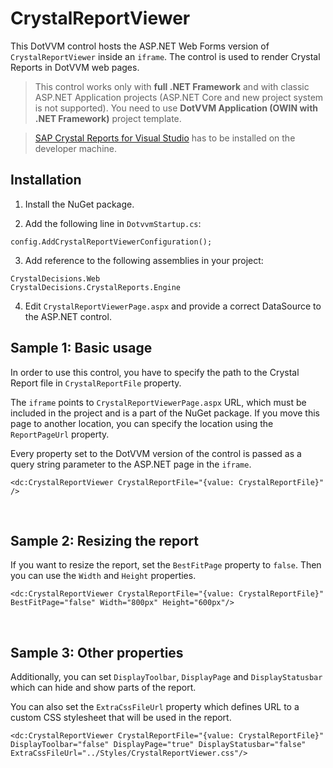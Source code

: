 # CrystalReportViewer

This DotVVM control hosts the ASP.NET Web Forms version of `CrystalReportViewer` inside an `iframe`. The control is used to render Crystal Reports in DotVVM web pages.

> This control works only with **full .NET Framework** and with classic ASP.NET Application projects (ASP.NET Core and new project system is not supported).
You need to use **DotVVM Application (OWIN with .NET Framework)** project template.

> [SAP Crystal Reports for Visual Studio](http://www.crystalreports.com/crvs/confirm/) has to be installed on the developer machine.

## Installation

1. Install the NuGet package.

2. Add the following line in `DotvvmStartup.cs`:

```
config.AddCrystalReportViewerConfiguration();
```

3. Add reference to the following assemblies in your project:

```
CrystalDecisions.Web
CrystalDecisions.CrystalReports.Engine
```

4. Edit `CrystalReportViewerPage.aspx` and provide a correct DataSource to the ASP.NET control.


## Sample 1: Basic usage

In order to use this control, you have to specify the path to the Crystal Report file in `CrystalReportFile` property. 

The `iframe` points to `CrystalReportViewerPage.aspx` URL, which must be included in the project and is a part of the NuGet package. If you move this page to another location, you can specify the location using the `ReportPageUrl` property.

Every property set to the DotVVM version of the control is passed as a query string parameter to the ASP.NET page in the `iframe`.

```DOTHTML
<dc:CrystalReportViewer CrystalReportFile="{value: CrystalReportFile}" />
```

<br />

## Sample 2: Resizing the report

If you want to resize the report, set the `BestFitPage` property to `false`. Then you can use the `Width` and `Height` properties.

```DOTHTML
<dc:CrystalReportViewer CrystalReportFile="{value: CrystalReportFile}"  BestFitPage="false" Width="800px" Height="600px"/>
```

<br />

## Sample 3: Other properties

Additionally, you can set `DisplayToolbar`, `DisplayPage` and `DisplayStatusbar` which can hide and show parts of the report.

You can also set the `ExtraCssFileUrl` property which defines URL to a custom CSS stylesheet that will be used in the report.

```DOTHTML
<dc:CrystalReportViewer CrystalReportFile="{value: CrystalReportFile}"  DisplayToolbar="false" DisplayPage="true" DisplayStatusbar="false" ExtraCssFileUrl="../Styles/CrystalReportViewer.css"/>
```

